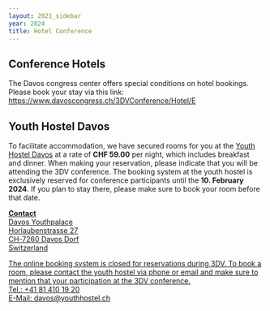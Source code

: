 ```yaml
---
layout: 2021_sidebar
year: 2024
title: Hotel Conference
---
```


<h2>Conference Hotels</h2>

The Davos congress center offers special conditions on hotel bookings.
</br>
Please book your stay via this link:
<a href="https://www.davoscongress.ch/3DVConference/Hotel/E">
https://www.davoscongress.ch/3DVConference/Hotel/E
</a>

<h2>Youth Hostel Davos</h2>
To facilitate accommodation, we have secured rooms for you at the <a href="https://www.youthhostel.ch/en/hostels/davos/">Youth Hostel Davos</a> at a rate of <b>CHF 59.00</b> per night, which includes breakfast and dinner. When making your reservation, please indicate that you will be attending the 3DV conference.
The booking system at the youth hostel is exclusively reserved for conference participants until the <b>10. February 2024</b>. If you plan to stay there, please make sure to book your room before that date. <a href="https://www.youthhostel.ch/en/hostels/davos/">

<b>Contact</b><br>
Davos Youthpalace<br>
Horlaubenstrasse 27<br>
CH-7260 Davos Dorf<br>
Switzerland<br>

The online booking system is closed for reservations during 3DV.
To book a room, please contact the youth hostel via phone or email and make sure to mention that your participation at the 3DV conference.<br>
Tel.: +41 81 410 19 20<br>
E-Mail: <a href="mailto:davos@youthhostel.ch">davos@youthhostel.ch</a><br>



<!-- 
<h2>Hotels</h2>
<ul>
<li>Spenglers Inn (<a target="_blank" href="https://www.spenglersinn.ch/">www.spenglersinn.ch</a>)</li>
<li>Hotel Bünda Davos (<a target="_blank" href="https://www.hotelbuendadavos.ch/">www.hotelbuendadavos.ch</a>)</li>
<li>Kessler's Kulm Hotel (<a target="_blank" href="https://www.kessler-kulm.ch/">www.kessler-kulm.ch</a>)</li>
<li>Waldhotel Davos (<a target="_blank" href="https://www.waldhotel-davos.ch/">www.waldhotel-davos.ch</a>)</li>
<li>Concordia (<a target="_blank" href="https://www.hotelconcordia.ch/de/">www.hotelconcordia.ch</a>)</li>
<li>Central Sporthotel Davos (<a target="_blank" href="https://www.central-davos.ch/">www.central-davos.ch</a>)</li> -->
